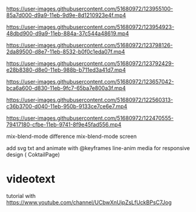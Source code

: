 

https://user-images.githubusercontent.com/51680972/123955100-85a7d000-d9a9-11eb-9d9e-8d1210923e4f.mp4



https://user-images.githubusercontent.com/51680972/123954923-48dbd900-d9a9-11eb-884a-37c544a48619.mp4


https://user-images.githubusercontent.com/51680972/123798126-2da89500-d8e7-11eb-8532-b0f0c1eda07f.mp4



https://user-images.githubusercontent.com/51680972/123792429-e28b8380-d8e0-11eb-988b-b711ed3a41d7.mp4



https://user-images.githubusercontent.com/51680972/123657042-bca6a600-d830-11eb-9fc7-65ba7e800a3f.mp4



https://user-images.githubusercontent.com/51680972/122560313-c36b3700-d040-11eb-950b-9133ce7ce6e7.mp4



https://user-images.githubusercontent.com/51680972/122470555-79417180-cfbe-11eb-9741-8f9e45fad556.mp4

mix-blend-mode difference
mix-blend-mode screen 

add svg txt and animate with @keyframes line-anim
 media for responsive design ( CoktailPage) 




# videotext
tutorial with 
https://www.youtube.com/channel/UCbwXnUipZsLfUckBPsC7Jog

